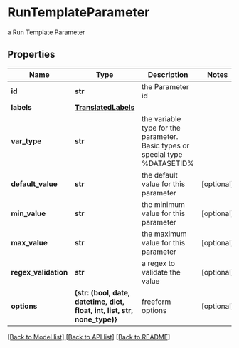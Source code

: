 # RunTemplateParameter

a Run Template Parameter

## Properties
Name | Type | Description | Notes
------------ | ------------- | ------------- | -------------
**id** | **str** | the Parameter id | 
**labels** | [**TranslatedLabels**](TranslatedLabels.md) |  | 
**var_type** | **str** | the variable type for the parameter. Basic types or special type %DATASETID% | 
**default_value** | **str** | the default value for this parameter | [optional] 
**min_value** | **str** | the minimum value for this parameter | [optional] 
**max_value** | **str** | the maximum value for this parameter | [optional] 
**regex_validation** | **str** | a regex to validate the value | [optional] 
**options** | **{str: (bool, date, datetime, dict, float, int, list, str, none_type)}** | freeform options | [optional] 

[[Back to Model list]](../README.md#documentation-for-models) [[Back to API list]](../README.md#documentation-for-api-endpoints) [[Back to README]](../README.md)


